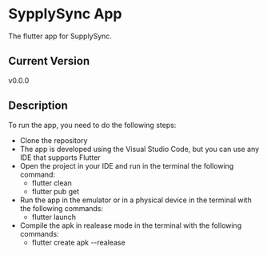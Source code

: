 # SypplySync App

The flutter app for SupplySync.

## Current Version
v0.0.0

## Description
To run the app, you need to do the following steps:
* Clone the repository
* The app is developed using the Visual Studio Code, but you can use any IDE that supports Flutter
* Open the project in your IDE and run in the terminal the following command:
    * flutter clean
    * flutter pub get
* Run the app in the emulator or in a physical device in the terminal with the following commands:
    * flutter launch
* Compile the apk in realease mode in the terminal with the following commands:
    * flutter create apk --realease
